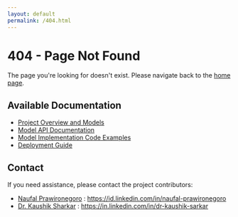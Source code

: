 ```yaml
---
layout: default
permalink: /404.html
---
```


# 404 - Page Not Found

The page you're looking for doesn't exist. Please navigate back to the [home page](/).

## Available Documentation

- [Project Overview and Models](dengue-prediction-documentation.html)
- [Model API Documentation](model-api-docs.html)
- [Model Implementation Code Examples](code-examples.html)
- [Deployment Guide](deployment-guide.html)

## Contact

If you need assistance, please contact the project contributors:
- [Naufal Prawironegoro](https://id.linkedin.com/in/naufal-prawironegoro) : https://id.linkedin.com/in/naufal-prawironegoro
- [Dr. Kaushik Sharkar](https://in.linkedin.com/in/dr-kaushik-sarkar) : https://in.linkedin.com/in/dr-kaushik-sarkar
